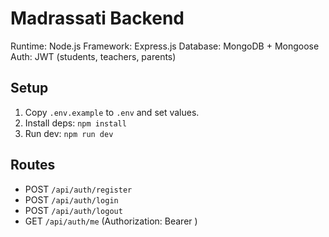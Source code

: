 # Madrassati Backend

Runtime: Node.js
Framework: Express.js
Database: MongoDB + Mongoose
Auth: JWT (students, teachers, parents)

## Setup

1. Copy `.env.example` to `.env` and set values.
2. Install deps: `npm install`
3. Run dev: `npm run dev`

## Routes

- POST `/api/auth/register`
- POST `/api/auth/login`
- POST `/api/auth/logout`
- GET `/api/auth/me` (Authorization: Bearer <token>)

